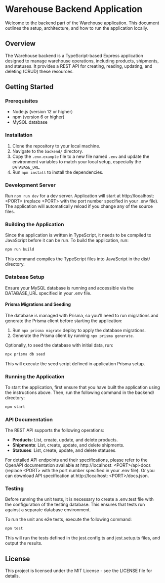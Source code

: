 # Warehouse Backend Application

Welcome to the backend part of the Warehouse application. This document outlines the setup, architecture, and how to run the application locally.

## Overview

The Warehouse backend is a TypeScript-based Express application designed to manage warehouse operations, including products, shipments, and statuses. It provides a REST API for creating, reading, updating, and deleting (CRUD) these resources.

## Getting Started

### Prerequisites

- Node.js (version 12 or higher)
- npm (version 6 or higher)
- MySQL database

### Installation

1. Clone the repository to your local machine.
2. Navigate to the `backend/` directory.
3. Copy the `.env.example` file to a new file named `.env` and update the environment variables to match your local setup, especially the `DATABASE_URL`.
4. Run `npm install` to install the dependencies.

### Development Server

Run `npm run dev` for a dev server. Application will start at http://localhost: \<PORT> (replace \<PORT> with the port number specified in your .env file). The application will automatically reload if you change any of the source files.

### Building the Application

Since the application is written in TypeScript, it needs to be compiled to JavaScript before it can be run. To build the application, run:

```sh
npm run build
```

This command compiles the TypeScript files into JavaScript in the dist/ directory.

### Database Setup
Ensure your MySQL database is running and accessible via the DATABASE_URL specified in your .env file.

#### Prisma Migrations and Seeding
The database is managed with Prisma, so you'll need to run migrations and generate the Prisma client before starting the application:

1. Run `npx prisma migrate` deploy to apply the database migrations.
2. Generate the Prisma client by running `npx prisma generate`.

Optionally, to seed the database with initial data, run:

```sh
npx prisma db seed
```

This will execute the seed script defined in application Prisma setup.

### Running the Application
To start the application, first ensure that you have built the application using the instructions above. Then, run the following command in the backend/ directory:

```sh
npm start
```

### API Documentation
The REST API supports the following operations:

- **Products**: List, create, update, and delete products.
- **Shipments**: List, create, update, and delete shipments.
- **Statuses**: List, create, update, and delete statuses.

For detailed API endpoints and their specifications, please refer to the OpenAPI documentation available at http://localhost: \<PORT>/api-docs (replace \<PORT> with the port number specified in your .env file). Or you can download API specification at http://localhost: \<PORT>/docs.json.

### Testing

Before running the unit tests, it is necessary to create a .env.test file with the configuration of the testing database. This ensures that tests run against a separate database environment.

To run the unit ans e2e tests, execute the following command:

```sh
npm test
```

This will run the tests defined in the jest.config.ts and jest.setup.ts files, and output the results.

## License
This project is licensed under the MIT License - see the LICENSE file for details.
